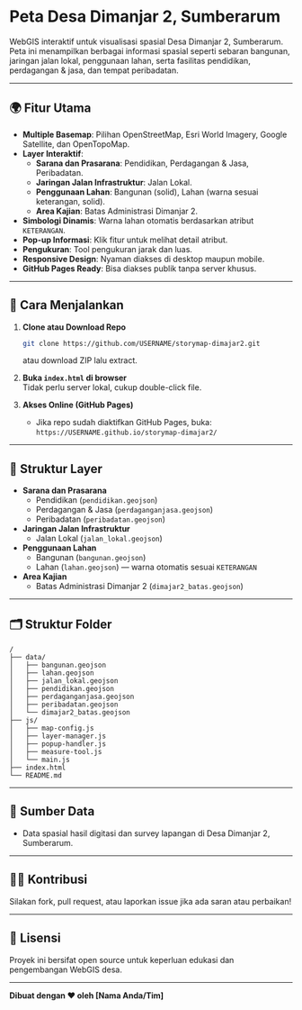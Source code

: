 # Peta Desa Dimanjar 2, Sumberarum

WebGIS interaktif untuk visualisasi spasial Desa Dimanjar 2, Sumberarum. Peta ini menampilkan berbagai informasi spasial seperti sebaran bangunan, jaringan jalan lokal, penggunaan lahan, serta fasilitas pendidikan, perdagangan & jasa, dan tempat peribadatan.

---

## 🌍 Fitur Utama

- **Multiple Basemap**: Pilihan OpenStreetMap, Esri World Imagery, Google Satellite, dan OpenTopoMap.
- **Layer Interaktif**: 
  - **Sarana dan Prasarana**: Pendidikan, Perdagangan & Jasa, Peribadatan.
  - **Jaringan Jalan Infrastruktur**: Jalan Lokal.
  - **Penggunaan Lahan**: Bangunan (solid), Lahan (warna sesuai keterangan, solid).
  - **Area Kajian**: Batas Administrasi Dimanjar 2.
- **Simbologi Dinamis**: Warna lahan otomatis berdasarkan atribut `KETERANGAN`.
- **Pop-up Informasi**: Klik fitur untuk melihat detail atribut.
- **Pengukuran**: Tool pengukuran jarak dan luas.
- **Responsive Design**: Nyaman diakses di desktop maupun mobile.
- **GitHub Pages Ready**: Bisa diakses publik tanpa server khusus.

---

## 🚀 Cara Menjalankan

1. **Clone atau Download Repo**
   ```sh
   git clone https://github.com/USERNAME/storymap-dimajar2.git
   ```
   atau download ZIP lalu extract.

2. **Buka `index.html` di browser**  
   Tidak perlu server lokal, cukup double-click file.

3. **Akses Online (GitHub Pages)**
   - Jika repo sudah diaktifkan GitHub Pages, buka:  
     `https://USERNAME.github.io/storymap-dimajar2/`

---

## 📂 Struktur Layer

- **Sarana dan Prasarana**
  - Pendidikan (`pendidikan.geojson`)
  - Perdagangan & Jasa (`perdaganganjasa.geojson`)
  - Peribadatan (`peribadatan.geojson`)
- **Jaringan Jalan Infrastruktur**
  - Jalan Lokal (`jalan_lokal.geojson`)
- **Penggunaan Lahan**
  - Bangunan (`bangunan.geojson`)
  - Lahan (`lahan.geojson`) — warna otomatis sesuai `KETERANGAN`
- **Area Kajian**
  - Batas Administrasi Dimanjar 2 (`dimajar2_batas.geojson`)

---

## 🗂️ Struktur Folder

```
/
├── data/
│   ├── bangunan.geojson
│   ├── lahan.geojson
│   ├── jalan_lokal.geojson
│   ├── pendidikan.geojson
│   ├── perdaganganjasa.geojson
│   ├── peribadatan.geojson
│   └── dimajar2_batas.geojson
├── js/
│   ├── map-config.js
│   ├── layer-manager.js
│   ├── popup-handler.js
│   ├── measure-tool.js
│   └── main.js
├── index.html
└── README.md
```

---

## 📝 Sumber Data

- Data spasial hasil digitasi dan survey lapangan di Desa Dimanjar 2, Sumberarum.

---

## 👨‍💻 Kontribusi

Silakan fork, pull request, atau laporkan issue jika ada saran atau perbaikan!

---

## 📢 Lisensi

Proyek ini bersifat open source untuk keperluan edukasi dan pengembangan WebGIS desa.

---

**Dibuat dengan ❤️ oleh [Nama Anda/Tim]**